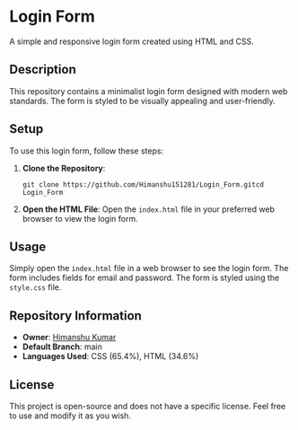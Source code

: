 <h1>Login Form</h1>
    <p>A simple and responsive login form created using HTML and CSS.</p>

<h2>Description</h2>
    <p>This repository contains a minimalist login form designed with modern web standards. The form is styled to be visually appealing and user-friendly.</p>

<!-- <h2>Features</h2>
    <ul>
        <li><strong>Responsive Design</strong>: The form adjusts to different screen sizes to provide a consistent user experience across devices.</li>
        <li><strong>Third-Party Login Options</strong>: Users can log in using their Google or Apple accounts.</li>
        <li><strong>Forgot Password Link</strong>: A link is provided for users who have forgotten their passwords.</li>
        <li><strong>Sign Up Link</strong>: Users who do not have an account can easily navigate to the sign-up page.</li>
    </ul> -->

<h2>Setup</h2>
    <p>To use this login form, follow these steps:</p>
    <ol>
        <li><strong>Clone the Repository</strong>:
            <pre><code>git clone https://github.com/Himanshu151281/Login_Form.gitcd Login_Form</code></pre>
        </li>
        <li><strong>Open the HTML File</strong>: Open the <code>index.html</code> file in your preferred web browser to view the login form.</li>
    </ol>

<h2>Usage</h2>
    <p>Simply open the <code>index.html</code> file in a web browser to see the login form. The form includes fields for email and password. The form is styled using the <code>style.css</code> file.</p>

<h2>Repository Information</h2>
    <ul>
<!--         <li><strong>Created At</strong>: June 23, 2024</li> -->
        <li><strong>Owner</strong>: <a href="https://github.com/Himanshu151281">Himanshu Kumar</a></li>
        <li><strong>Default Branch</strong>: main</li>
        <li><strong>Languages Used</strong>: CSS (65.4%), HTML (34.6%)</li>
    </ul>

<h2>License</h2>
    <p>This project is open-source and does not have a specific license. Feel free to use and modify it as you wish.</p>
